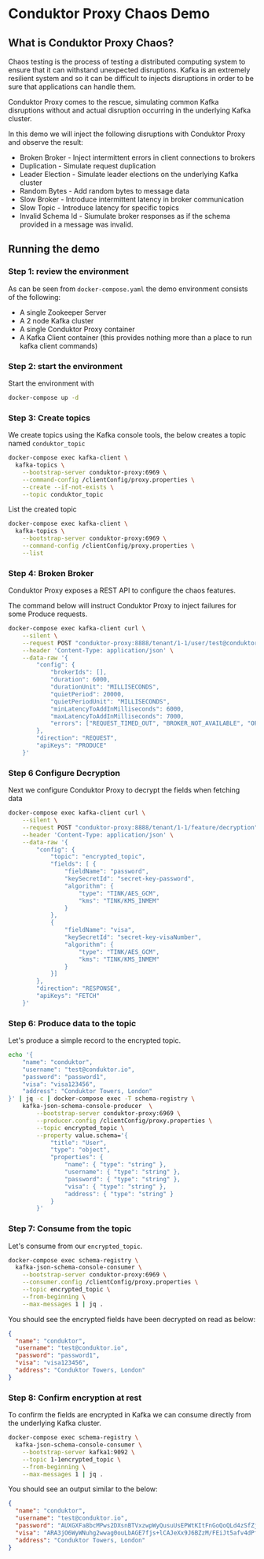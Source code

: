 # Conduktor Proxy Chaos Demo

## What is Conduktor Proxy Chaos?

Chaos testing is the process of testing a distributed computing system to ensure that it can withstand unexpected disruptions. Kafka is an extremely resilient system and so it can be difficult to injects disruptions in order to be sure that applications can handle them.

Conduktor Proxy comes to the rescue, simulating common Kafka disruptions without and actual disruption occurring in the underlying Kafka cluster. 

In this demo we will inject the following disruptions with Conduktor Proxy and observe the result:

* Broken Broker - Inject intermittent errors in client connections to brokers
* Duplication - Simulate request duplication
* Leader Election - Simulate leader elections on the underlying Kafka cluster
* Random Bytes - Add random bytes to message data
* Slow Broker - Introduce intermittent latency in broker communication
* Slow Topic - Introduce latency for specific topics
* Invalid Schema Id - Siumulate broker responses as if the schema provided in a message was invalid.

## Running the demo

### Step 1: review the environment

As can be seen from `docker-compose.yaml` the demo environment consists of the following:

* A single Zookeeper Server
* A 2 node Kafka cluster
* A single Conduktor Proxy container
* A Kafka Client container (this provides nothing more than a place to run kafka client commands)

### Step 2: start the environment

Start the environment with

```bash
docker-compose up -d
```

### Step 3: Create topics

We create topics using the Kafka console tools, the below creates a topic named `conduktor_topic`

```bash
docker-compose exec kafka-client \
  kafka-topics \
    --bootstrap-server conduktor-proxy:6969 \
    --command-config /clientConfig/proxy.properties \
    --create --if-not-exists \
    --topic conduktor_topic
```

List the created topic

```bash
docker-compose exec kafka-client \
  kafka-topics \
    --bootstrap-server conduktor-proxy:6969 \
    --command-config /clientConfig/proxy.properties \
    --list
```

### Step 4: Broken Broker

Conduktor Proxy exposes a REST API to configure the chaos features.

The command below will instruct Conduktor Proxy to inject failures for some Produce requests. 

```bash
docker-compose exec kafka-client curl \
    --silent \
    --request POST "conduktor-proxy:8888/tenant/1-1/user/test@conduktor.io/feature/broken-broker" \
    --header 'Content-Type: application/json' \
    --data-raw '{
        "config": {
	        "brokerIds": [],
	        "duration": 6000,
	        "durationUnit": "MILLISECONDS",
	        "quietPeriod": 20000,
	        "quietPeriodUnit": "MILLISECONDS",
	        "minLatencyToAddInMilliseconds": 6000,
	        "maxLatencyToAddInMilliseconds": 7000,
	        "errors": ["REQUEST_TIMED_OUT", "BROKER_NOT_AVAILABLE", "OFFSET_OUT_OF_RANGE", "NOT_ENOUGH_REPLICAS", "INVALID_REQUIRED_ACKS"]
        },
        "direction": "REQUEST",
        "apiKeys": "PRODUCE"
    }'
```
### Step 6 Configure Decryption

Next we configure Conduktor Proxy to decrypt the fields when fetching data

```bash
docker-compose exec kafka-client curl \
    --silent \
    --request POST "conduktor-proxy:8888/tenant/1-1/feature/decryption" \
    --header 'Content-Type: application/json' \
    --data-raw '{
        "config": { 
            "topic": "encrypted_topic",
            "fields": [ { 
                "fieldName": "password",
                "keySecretId": "secret-key-password",
                "algorithm": { 
                    "type": "TINK/AES_GCM",
                    "kms": "TINK/KMS_INMEM" 
                }
            },
            { 
                "fieldName": "visa",
                "keySecretId": "secret-key-visaNumber",
                "algorithm": { 
                    "type": "TINK/AES_GCM",
                    "kms": "TINK/KMS_INMEM" 
                } 
            }] 
        },
        "direction": "RESPONSE",
        "apiKeys": "FETCH"
    }'
```


### Step 6: Produce data to the topic

Let's produce a simple record to the encrypted topic.

```bash
echo '{ 
    "name": "conduktor",
    "username": "test@conduktor.io",
    "password": "password1",
    "visa": "visa123456",
    "address": "Conduktor Towers, London" 
}' | jq -c | docker-compose exec -T schema-registry \
    kafka-json-schema-console-producer  \
        --bootstrap-server conduktor-proxy:6969 \
        --producer.config /clientConfig/proxy.properties \
        --topic encrypted_topic \
        --property value.schema='{ 
            "title": "User",
            "type": "object",
            "properties": { 
                "name": { "type": "string" },
                "username": { "type": "string" },
                "password": { "type": "string" },
                "visa": { "type": "string" },
                "address": { "type": "string" } 
            } 
        }'
```

### Step 7: Consume from the topic

Let's consume from our `encrypted_topic`.

```bash
docker-compose exec schema-registry \
  kafka-json-schema-console-consumer \
    --bootstrap-server conduktor-proxy:6969 \
    --consumer.config /clientConfig/proxy.properties \
    --topic encrypted_topic \
    --from-beginning \
    --max-messages 1 | jq .
```

You should see the encrypted fields have been decrypted on read as below:

```json
{
  "name": "conduktor",
  "username": "test@conduktor.io",
  "password": "password1",
  "visa": "visa123456",
  "address": "Conduktor Towers, London"
}
```

### Step 8: Confirm encryption at rest

To confirm the fields are encrypted in Kafka we can consume directly from the underlying Kafka cluster.

```bash
docker-compose exec schema-registry \
  kafka-json-schema-console-consumer \
    --bootstrap-server kafka1:9092 \
    --topic 1-1encrypted_topic \
    --from-beginning \
    --max-messages 1 | jq .
```

You should see an output similar to the below:

```json
{
  "name": "conduktor",
  "username": "test@conduktor.io",
  "password": "AUXGXFa8bcMPws2DXsnBTVxzwpWyQusuUsEPWtKItFnGoQoQLd4zSfZjqofomWHdqA==",
  "visa": "ARA3jO6WyWNuhg2wwag0ouLbAGE7fjs+lCAJeXx9J6BZzM/FEiJt5afv4dPf1qNDWS8=",
  "address": "Conduktor Towers, London"
}
```